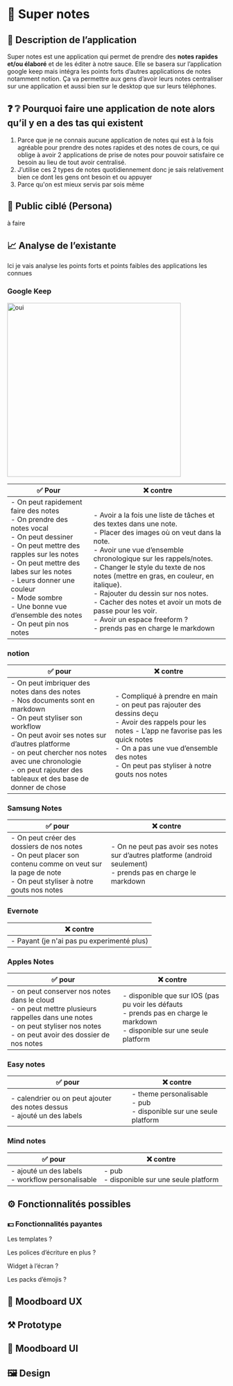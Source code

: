 # 📝 Super notes 

## 💬 Description de l’application

Super notes est une application qui permet de prendre des **notes rapides et/ou élaboré** et de les éditer à notre sauce. Elle se basera sur l’application google keep mais intégra les points forts d’autres applications de notes notamment notion. Ça va permettre aux gens d’avoir leurs notes centraliser sur une application et aussi bien sur le desktop que sur leurs téléphones.

## ❓ ❔ Pourquoi faire une application de note alors qu’il y en a des tas qui existent

1. Parce que je ne connais aucune application de notes qui est à la fois agréable pour prendre des notes rapides et des notes de cours, ce qui oblige à avoir 2 applications de prise de notes pour pouvoir satisfaire ce besoin au lieu de tout avoir centralisé.
2. J’utilise ces 2 types de notes quotidiennement donc je sais relativement bien ce dont les gens ont besoin et ou appuyer
3. Parce qu'on est mieux servis par sois même

## 👩 Public ciblé (Persona)

à faire

## 📈 Analyse de l’existante

Ici je vais analyse les points forts et points faibles des applications les connues

### Google Keep
<img src="Screenshot_20221110-143133_Google Play Store.jpg" 
alt="oui" width="400px">


| ✅ Pour                                                                                                                                                                                                                                                                                                             | ❌ contre                                                                                                                                                                                                                                                                                                                                                                                                                                                                            |
|--------------------------------------------------------------------------------------------------------------------------------------------------------------------------------------------------------------------------------------------------------------------------------------------------------------------|-------------------------------------------------------------------------------------------------------------------------------------------------------------------------------------------------------------------------------------------------------------------------------------------------------------------------------------------------------------------------------------------------------------------------------------------------------------------------------------|
| - On peut rapidement faire des notes </br>- On prendre des notes vocal </br>- On peut dessiner  </br>- On peut mettre des rapples sur les notes</br>- On peut mettre des labes sur les notes</br>- Leurs donner une couleur</br>- Mode sombre</br>- Une bonne vue d’ensemble des notes</br>- On peut pin nos notes | </br> - Avoir a la fois une liste de tâches et des textes dans une note. </br> - Placer des images où on veut dans la note. </br> - Avoir une vue d’ensemble chronologique sur les rappels/notes. </br> - Changer le style du texte de nos notes (mettre en gras, en couleur, en italique). </br> - Rajouter du dessin sur nos notes. </br> - Cacher des notes et avoir un mots de passe pour les voir. </br> - Avoir un espace freeform ? </br> - prends pas en charge le markdown |

### notion

| ✅ pour                                                                                                                                                                                                                                                                                                        | ❌ contre                                                                                                                                                                                                                                                        |
|---------------------------------------------------------------------------------------------------------------------------------------------------------------------------------------------------------------------------------------------------------------------------------------------------------------|-----------------------------------------------------------------------------------------------------------------------------------------------------------------------------------------------------------------------------------------------------------------|
| - On peut imbriquer des notes dans des notes </br> - Nos documents sont en markdown </br> - On peut styliser son workflow </br> - On peut avoir ses notes sur d’autres platforme </br> - on peut chercher nos notes avec une chronologie </br> - on peut rajouter des tableaux et des base de donner de chose | - Compliqué à prendre en main </br> - on peut pas rajouter des dessins deçu </br> - Avoir des rappels pour les notes  - L’app ne favorise pas les quick notes </br> - On a pas une vue d’ensemble des notes </br> - On peut pas styliser à notre gouts nos notes |

### Samsung Notes

| ✅ pour                                                                                                                                                        | ❌ contre                                                                                                            |
|---------------------------------------------------------------------------------------------------------------------------------------------------------------|---------------------------------------------------------------------------------------------------------------------|
| - On peut créer des dossiers de nos notes</br> - On peut placer son contenu comme on veut sur la page de note</br> - On peut styliser à notre gouts nos notes | - On ne peut pas avoir ses notes sur d’autres platforme (android seulement)</br> - prends pas en charge le markdown |

### Evernote

| ❌ contre                                   |
|--------------------------------------------|
| - Payant (je n'ai pas pu experimenté plus) |

### Apples Notes

| ✅ pour                                                                                                                                                                               | ❌ contre                                                                                                                           |
|--------------------------------------------------------------------------------------------------------------------------------------------------------------------------------------|------------------------------------------------------------------------------------------------------------------------------------|
| - on peut conserver nos notes dans le cloud</br> - on peut mettre plusieurs rappelles dans une notes</br> - on peut styliser nos notes</br> - on peut avoir des dossier de nos notes | - disponible que sur IOS (pas pu voir les défauts</br> - prends pas en charge le markdown</br> - disponible sur une seule platform |

### Easy notes

| ✅ pour                                                                        | ❌ contre                                                                    |
|-------------------------------------------------------------------------------|-----------------------------------------------------------------------------|
| - calendrier ou on peut ajouter des notes dessus </br> - ajouté un des labels | - theme personalisable </br> - pub </br>- disponible sur une seule platform |

 

### Mind notes

| ✅ pour                                               | ❌ contre                                      |
|------------------------------------------------------|-----------------------------------------------|
| - ajouté un des labels</br>- workflow personalisable | - pub</br>- disponible sur une seule platform |

## ⚙️ Fonctionnalités possibles

### 💵 Fonctionnalités payantes

Les templates ?

Les polices d’écriture en plus ? 

Widget à l’écran ?

Les packs d’émojis ?

## 🔬 Moodboard UX

## ⚒️ Prototype

## 🎨 Moodboard UI

## 🖼️ Design